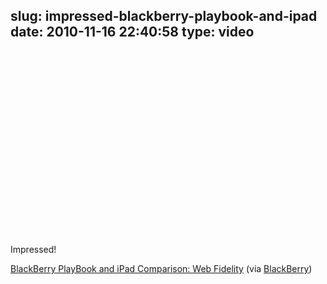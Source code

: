 slug: impressed-blackberry-playbook-and-ipad
date: 2010-11-16 22:40:58
type: video
---

<object width="480" height="295"><param name="movie" value="http://www.youtube.com/v/s72rGDUn2uo?fs=1"></param><param name="allowFullScreen" value="true"></param><param name="allowscriptaccess" value="always"></param><embed src="http://www.youtube.com/v/s72rGDUn2uo?fs=1" type="application/x-shockwave-flash" width="480" height="295" allowscriptaccess="always" allowfullscreen="true"></embed></object>

Impressed!

 [BlackBerry PlayBook and iPad Comparison: Web Fidelity](http://www.youtube.com/watch?v=s72rGDUn2uo&feature=player_embedded) (via [BlackBerry](http://youtube.com/user/BlackBerry))
